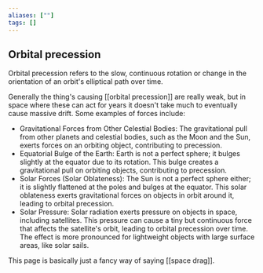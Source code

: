 ```yaml
---
aliases: [""]
tags: []
---
```


## Orbital precession

Orbital precession refers to the slow, continuous rotation or change in the orientation of an orbit's elliptical path over time.

Generally the thing's causing [[orbital precession]] are really weak, but in space where these can act for years it doesn't take much to eventually cause massive drift. Some examples of forces include:
- Gravitational Forces from Other Celestial Bodies: The gravitational pull from other planets and celestial bodies, such as the Moon and the Sun, exerts forces on an orbiting object, contributing to precession.
- Equatorial Bulge of the Earth: Earth is not a perfect sphere; it bulges slightly at the equator due to its rotation. This bulge creates a gravitational pull on orbiting objects, contributing to precession.
- Solar Forces (Solar Oblateness): The Sun is not a perfect sphere either; it is slightly flattened at the poles and bulges at the equator. This solar oblateness exerts gravitational forces on objects in orbit around it, leading to orbital precession.
- Solar Pressure: Solar radiation exerts pressure on objects in space, including satellites. This pressure can cause a tiny but continuous force that affects the satellite's orbit, leading to orbital precession over time. The effect is more pronounced for lightweight objects with large surface areas, like solar sails.

This page is basically just a fancy way of saying [[space drag]].